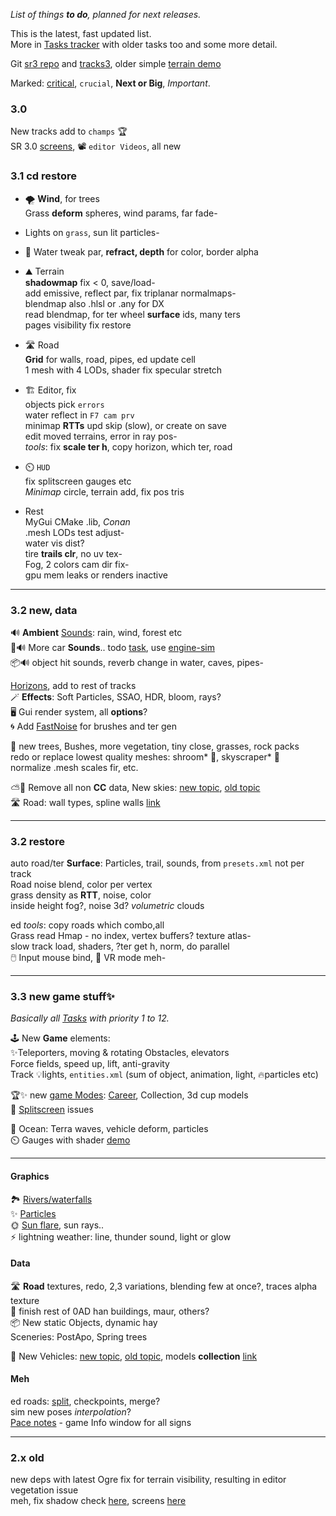 _List of things **to do**, planned for next releases._  

This is the latest, fast updated list.  
More in [Tasks tracker](https://stuntrally.tuxfamily.org/mantis/view_all_bug_page.php?page_number=1) with older tasks too and some more detail.

Git [sr3 repo](https://github.com/stuntrally/stuntrally3) and [tracks3](https://github.com/stuntrally/tracks3), older simple [terrain demo](https://github.com/cryham/ogre3ter-demo)  

Marked: <u>critical</u>, `crucial`, **Next or Big**, _Important_.

### 3.0

New tracks add to `champs` 🏆  
SR 3.0 <u>screens</u>, 📽️ `editor Videos`, all new  

### 3.1 cd restore

- 🌪️ **Wind**, for trees  
  Grass **deform** spheres, wind params, far fade-  
- Lights on `grass`, sun lit particles-  
- 🌊 Water tweak par, **refract, depth** for color, border alpha  
- ⛰️ Terrain  
  **shadowmap** fix < 0, save/load-  
  add emissive, reflect par, fix triplanar normalmaps-  
  blendmap also .hlsl or .any for DX  
  read blendmap, for ter wheel **surface** ids, many ters  
  pages visibility fix restore  
- 🛣️ Road  
  **Grid** for walls, road, pipes, ed update cell  
  1 mesh with 4 LODs, shader fix specular stretch  

- 🏗️ Editor, fix  
  objects pick `errors`  
  water reflect in `F7 cam prv`  
  minimap **RTTs** upd skip (slow), or create on save  
  edit moved terrains, error in ray pos-  
  _tools_: fix **scale ter h**, copy horizon, which ter, road  

- ⏲️ `HUD`  
  fix splitscreen gauges etc  
  _Minimap_ circle, terrain add, fix pos tris  

- Rest  
  MyGui CMake .lib, _Conan_  
  .mesh LODs test adjust-  
  water vis dist?  
  tire **trails clr**, no uv tex-  
  Fog, 2 colors cam dir fix-  
  gpu mem leaks or renders inactive  

----
### 3.2 new, data

🔊 **Ambient** [Sounds](https://stuntrally.tuxfamily.org/mantis/view.php?id=1): rain, wind, forest etc  
🚗🔊 More car **Sounds**.. todo [task](https://stuntrally.tuxfamily.org/mantis/view.php?id=1), use [engine-sim](https://github.com/stuntrally/stuntrally3/issues/7)  
📦🔊 object hit sounds, reverb change in water, caves, pipes-  

[Horizons](https://stuntrally.tuxfamily.org/mantis/view.php?id=11), add to rest of tracks  
🪄 **Effects**: Soft Particles, SSAO, HDR, bloom, rays?  
🖥️ Gui render system, all **options**?  
🌀 Add [FastNoise](https://github.com/Auburn/FastNoiseLite) for brushes and ter gen  

🌳 new trees, Bushes, more vegetation, tiny close, grasses, rock packs  
redo or replace lowest quality meshes: shroom* 🍄, skyscraper* 🏢  
normalize .mesh scales fir, etc.  

⛅🌳 Remove all non **CC** data, New skies: [new topic](https://groups.f-hub.org/d/pIoLYCaO/-removing-replacing-data-with-non-cc-lincenses-to-do), [old topic](https://forum.freegamedev.net/viewtopic.php?f=81&t=18532&sid=b1e7ee6c60f01d5f2fd7ec5d0b4ad800)  
🛣️ Road: wall types, spline walls [link](https://stuntrally.tuxfamily.org/mantis/view.php?id=6)  

----
### 3.2 restore

auto road/ter **Surface**: Particles, trail, sounds, from `presets.xml` not per track  
Road noise blend, color per vertex  
grass density as **RTT**, noise, color  
inside height fog?, noise 3d? _volumetric_ clouds  

ed _tools_: copy roads which combo,all  
Grass read Hmap - no index, vertex buffers? texture atlas-  
slow track load, shaders, ?ter get h, norm, do parallel  
🖱️ Input mouse bind, 👀 VR mode meh-  

----
### 3.3 new game stuff✨

_Basically all [Tasks](https://stuntrally.tuxfamily.org/mantis/view_all_bug_page.php) with priority 1 to 12._

🕹️ New **Game** elements:  
✨Teleporters, moving & rotating Obstacles, elevators  
Force fields, speed up, lift, anti-gravity  
Track 💡lights, `entities.xml` (sum of object, animation, light, 🔥particles etc)

🏆✨ new [game Modes](https://stuntrally.tuxfamily.org/mantis/view.php?id=21): [Career](https://forum.freegamedev.net/viewtopic.php?f=79&t=5211), Collection, 3d cup models  
👥 [Splitscreen](https://stuntrally.tuxfamily.org/mantis/view.php?id=26) issues  

🌊 Ocean: Terra waves, vehicle deform, particles  
⏲️ Gauges with shader [demo](https://www.shadertoy.com/view/7t3fzs)  

----
#### Graphics

🏞️ [Rivers/waterfalls](https://stuntrally.tuxfamily.org/mantis/view.php?id=7)  
✨ [Particles](https://stuntrally.tuxfamily.org/mantis/view.php?id=2)  
🌞 [Sun flare](https://stuntrally.tuxfamily.org/mantis/view.php?id=9), sun rays..  
⚡ lightning weather: line, thunder sound, light or glow  

#### Data

🛣️ **Road** textures, redo, 2,3 variations, blending few at once?, traces alpha texture  
🏢 finish rest of 0AD han buildings, maur, others?  
📦 New static Objects, dynamic hay  
Sceneries: PostApo, Spring trees  

🚗 New Vehicles: [new topic](https://groups.f-hub.org/d/adePgxzW/-cars-new-vehicles-to-do), [old topic](https://forum.freegamedev.net/viewtopic.php?f=80&t=18526), models **collection** [link](https://sketchfab.com/cryham/collections/vehicles-todo-for-stunt-rally-327a2dd7593f47c7b97af6b806a60bb8)  

#### Meh
ed roads: [split](https://stuntrally.tuxfamily.org/mantis/view.php?id=4), checkpoints, merge?  
sim new poses _interpolation_?  
[Pace notes](https://stuntrally.tuxfamily.org/mantis/view.php?id=14) - game Info window for all signs  

----

### 2.x old

new deps with latest Ogre fix for terrain visibility, resulting in editor vegetation issue  
meh, fix shadow check [here](https://github.com/OGRECave/ogre/blob/master/Media/RTShaderLib/GLSL/SGXLib_IntegratedPSSM.glsl#L86), screens [here](https://forums.ogre3d.org/viewtopic.php?t=96888&sid=bf9864a27e57f24f55950ccb5d273dea)  

